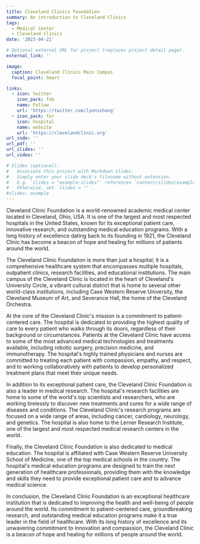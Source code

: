 ```yaml
---
title: Cleveland Clinics Foundation
summary: An introduction to Cleveland Clinics
tags:
  - Medical Center
  - Cleveland Clinics
date: '2023-04-21'

# Optional external URL for project (replaces project detail page).
external_link: ''

image:
  caption: Cleveland Clinics Main Campus
  focal_point: Smart

links:
  - icon: twitter
    icon_pack: fab
    name: Follow
    url: 'https://twitter.com/lyonszhang'
  - icon_pack: far
    icon: hospital
    name: website
    url: 'https://clevelandclinic.org'
url_code: ''
url_pdf: ''
url_slides: ''
url_video: ''

# Slides (optional).
#   Associate this project with Markdown slides.
#   Simply enter your slide deck's filename without extension.
#   E.g. `slides = "example-slides"` references `content/slides/example-slides.md`.
#   Otherwise, set `slides = ""`.
#slides: example
---
```


Cleveland Clinic Foundation is a world-renowned academic medical center located in Cleveland, Ohio, USA. It is one of the largest and most respected hospitals in the United States, known for its exceptional patient care, innovative research, and outstanding medical education programs. With a long history of excellence dating back to its founding in 1921, the Cleveland Clinic has become a beacon of hope and healing for millions of patients around the world.

The Cleveland Clinic Foundation is more than just a hospital; it is a comprehensive healthcare system that encompasses multiple hospitals, outpatient clinics, research facilities, and educational institutions. The main campus of the Cleveland Clinic is located in the heart of Cleveland's University Circle, a vibrant cultural district that is home to several other world-class institutions, including Case Western Reserve University, the Cleveland Museum of Art, and Severance Hall, the home of the Cleveland Orchestra.

At the core of the Cleveland Clinic's mission is a commitment to patient-centered care. The hospital is dedicated to providing the highest quality of care to every patient who walks through its doors, regardless of their background or circumstances. Patients at the Cleveland Clinic have access to some of the most advanced medical technologies and treatments available, including robotic surgery, precision medicine, and immunotherapy. The hospital's highly trained physicians and nurses are committed to treating each patient with compassion, empathy, and respect, and to working collaboratively with patients to develop personalized treatment plans that meet their unique needs.

In addition to its exceptional patient care, the Cleveland Clinic Foundation is also a leader in medical research. The hospital's research facilities are home to some of the world's top scientists and researchers, who are working tirelessly to discover new treatments and cures for a wide range of diseases and conditions. The Cleveland Clinic's research programs are focused on a wide range of areas, including cancer, cardiology, neurology, and genetics. The hospital is also home to the Lerner Research Institute, one of the largest and most respected medical research centers in the world.

Finally, the Cleveland Clinic Foundation is also dedicated to medical education. The hospital is affiliated with Case Western Reserve University School of Medicine, one of the top medical schools in the country. The hospital's medical education programs are designed to train the next generation of healthcare professionals, providing them with the knowledge and skills they need to provide exceptional patient care and to advance medical science.

In conclusion, the Cleveland Clinic Foundation is an exceptional healthcare institution that is dedicated to improving the health and well-being of people around the world. Its commitment to patient-centered care, groundbreaking research, and outstanding medical education programs make it a true leader in the field of healthcare. With its long history of excellence and its unwavering commitment to innovation and compassion, the Cleveland Clinic is a beacon of hope and healing for millions of people around the world. 



